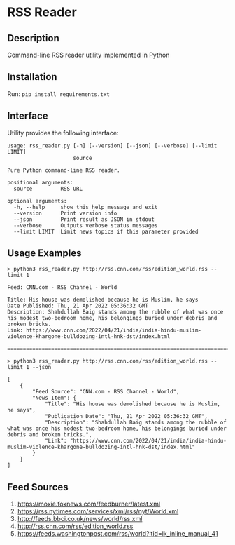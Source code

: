 # RSS Reader

## Description

Command-line RSS reader utility implemented in Python

## Installation

Run: ```pip install requirements.txt```

## Interface

Utility provides the following interface:

```shell
usage: rss_reader.py [-h] [--version] [--json] [--verbose] [--limit LIMIT]
                     source

Pure Python command-line RSS reader.

positional arguments:
  source         RSS URL

optional arguments:
  -h, --help     show this help message and exit
  --version      Print version info
  --json         Print result as JSON in stdout
  --verbose      Outputs verbose status messages
  --limit LIMIT  Limit news topics if this parameter provided
```

## Usage Examples

```
> python3 rss_reader.py http://rss.cnn.com/rss/edition_world.rss --limit 1
```

```shell
Feed: CNN.com - RSS Channel - World

Title: His house was demolished because he is Muslim, he says
Date Published: Thu, 21 Apr 2022 05:36:32 GMT
Description: Shahdullah Baig stands among the rubble of what was once his modest two-bedroom home, his belongings buried under debris and broken bricks.
Link: https://www.cnn.com/2022/04/21/india/india-hindu-muslim-violence-khargone-bulldozing-intl-hnk-dst/index.html

====================================================================================

```

```
> python3 rss_reader.py http://rss.cnn.com/rss/edition_world.rss --limit 1 --json
```

```shell
[
    {
        "Feed Source": "CNN.com - RSS Channel - World",
        "News Item": {
            "Title": "His house was demolished because he is Muslim, he says",
            "Publication Date": "Thu, 21 Apr 2022 05:36:32 GMT",
            "Description": "Shahdullah Baig stands among the rubble of what was once his modest two-bedroom home, his belongings buried under debris and broken bricks.",
            "Link": "https://www.cnn.com/2022/04/21/india/india-hindu-muslim-violence-khargone-bulldozing-intl-hnk-dst/index.html"
        }
    }
]
```

## Feed Sources

1. https://moxie.foxnews.com/feedburner/latest.xml
2. https://rss.nytimes.com/services/xml/rss/nyt/World.xml
3. http://feeds.bbci.co.uk/news/world/rss.xml
4. http://rss.cnn.com/rss/edition_world.rss
5. https://feeds.washingtonpost.com/rss/world?itid=lk_inline_manual_41


